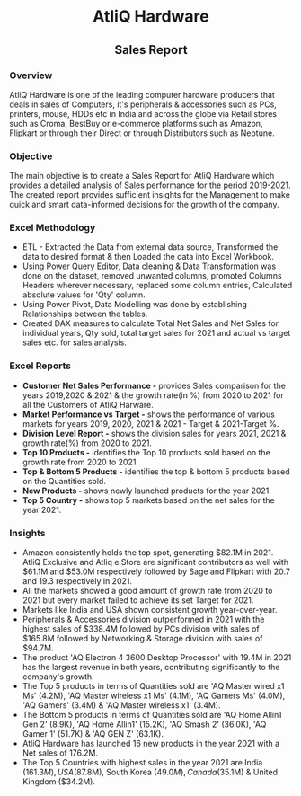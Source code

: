 <h1 align="center">AtliQ Hardware</h1>
<h2 align="center">Sales Report</h2>

<h3 align="left">Overview</h3>

AtliQ Hardware is one of the leading computer hardware producers that deals in sales of Computers, it's peripherals & accessories such as PCs, printers, mouse, HDDs etc in India and across the globe via Retail stores such as Croma, BestBuy or e-commerce platforms such as Amazon, Flipkart or through their Direct or through Distributors such as Neptune.

<h3 align="left">Objective</h3>

The main objective is to create a Sales Report for AtliQ Hardware which provides a detailed analysis of Sales performance for the period 2019-2021. The created report provides sufficient insights for the Management to make quick and smart data-informed decisions for the growth of the company.

<h3 align="left">Excel Methodology</h3>

- ETL - Extracted the Data from external data source, Transformed the data to desired format & then Loaded the data into Excel Workbook.
- Using Power Query Editor, Data cleaning & Data Transformation was done on the dataset, removed unwanted columns, promoted Columns Headers wherever necessary, replaced some column entries, Calculated absolute values for 'Qty' column.
- Using Power Pivot, Data Modelling was done by establishing Relationships between the tables.
- Created DAX measures to calculate Total Net Sales and Net Sales for individual years, Qty sold, total target sales for 2021 and actual vs target sales etc. for sales analysis.

<h3 align="left">Excel Reports</h3>

- **Customer Net Sales Performance -** provides Sales comparison for the years 2019,2020 & 2021 & the growth rate(in %) from 2020 to 2021 for all the Customers of AtliQ Harware.
- **Market Performance vs Target -** shows the performance of various markets for years 2019, 2020, 2021 & 2021 - Target & 2021-Target %.
- **Division Level Report -** shows the division sales for years 2021, 2021 & growth rate(%) from 2020 to 2021.
- **Top 10 Products -** identifies the Top 10 products sold based on the growth rate from 2020 to 2021.
- **Top & Bottom 5 Products -**  identifies the top & bottom 5 products based on the Quantities sold.
- **New Products -** shows newly launched products for the year 2021.
- **Top 5 Country -** shows top 5 markets based on the net sales for the year 2021.

<h3 align="left">Insights</h3>

- Amazon consistently holds the top spot, generating $82.1M in 2021. AtliQ Exclusive and Atliq e Store are significant contributors as well with $61.1M and $53.0M respectively followed by Sage and Flipkart with 20.7 and 19.3 respectively in 2021.
- All the markets showed a good amount of growth rate from 2020 to 2021 but every market failed to achieve its set Target for 2021.
- Markets like India and USA shown consistent growth year-over-year.
- Peripherals & Accessories division outperformed in 2021 with the highest sales of $338.4M followed by PCs division with sales of $165.8M followed by Networking & Storage division with sales of $94.7M.
- The product 'AQ Electron 4 3600 Desktop Processor' with 19.4M in 2021 has the largest revenue in both years, contributing significantly to the company's growth.
- The Top 5 products in terms of Quantities sold are 'AQ Master wired x1 Ms' (4.2M), 'AQ Master wireless x1 Ms' (4.1M), 'AQ Gamers Ms' (4.0M), 'AQ Gamers' (3.4M) & 'AQ Master wireless x1' (3.4M).
- The Bottom 5 products in terms of Quantities sold are 'AQ Home Allin1 Gen 2' (8.9K), 'AQ Home Allin1' (15.2K), 'AQ Smash 2' (36.0K), 'AQ Gamer 1' (51.7K) & 'AQ GEN Z' (63.1K).
- AtliQ Hardware has launched 16 new products in the year 2021 with a Net sales of 176.2M.
- The Top 5 Countries with highest sales in the year 2021 are India ($161.3M), USA ($87.8M), South Korea ($49.0M), Canada ($35.1M) & United Kingdom ($34.2M).
